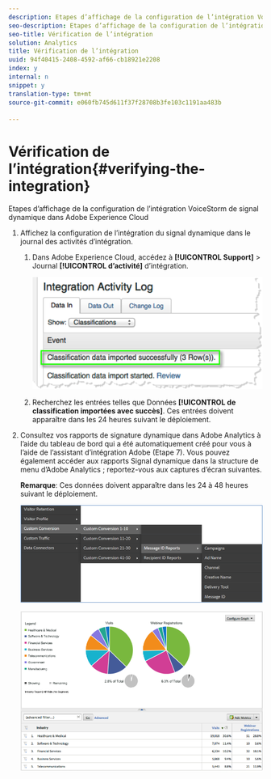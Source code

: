 ```yaml
---
description: Etapes d’affichage de la configuration de l’intégration VoiceStorm de signal dynamique dans Adobe Experience Cloud
seo-description: Etapes d’affichage de la configuration de l’intégration VoiceStorm de signal dynamique dans Adobe Experience Cloud
seo-title: Vérification de l’intégration
solution: Analytics
title: Vérification de l’intégration
uuid: 94f40415-2408-4592-af66-cb18921e2208
index: y
internal: n
snippet: y
translation-type: tm+mt
source-git-commit: e060fb745d611f37f28708b3fe103c1191aa483b

---
```



# Vérification de l’intégration{#verifying-the-integration}

Etapes d’affichage de la configuration de l’intégration VoiceStorm de signal dynamique dans Adobe Experience Cloud

1. Affichez la configuration de l’intégration du signal dynamique dans le journal des activités d’intégration.
   1. Dans Adobe Experience Cloud, accédez à **[!UICONTROL Support]** &gt; Journal **[!UICONTROL d’activité]** d’intégration.

      ![](assets/integration_activity_log.png)

   1. Recherchez les entrées telles que Données **[!UICONTROL de classification importées avec succès]**. Ces entrées doivent apparaître dans les 24 heures suivant le déploiement.
1. Consultez vos rapports de signature dynamique dans Adobe Analytics à l’aide du tableau de bord qui a été automatiquement créé pour vous à l’aide de l’assistant d’intégration Adobe (Etape 7). Vous pouvez également accéder aux rapports Signal dynamique dans la structure de menu d’Adobe Analytics ; reportez-vous aux captures d’écran suivantes.

   **Remarque**: Ces données doivent apparaître dans les 24 à 48 heures suivant le déploiement.

   ![](assets/reporting.png)

   ![](assets/reporting2.png)

